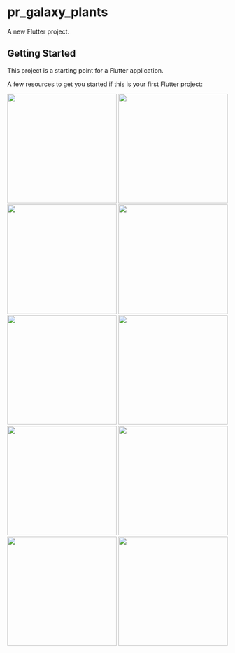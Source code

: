 # pr_galaxy_plants

A new Flutter project.

## Getting Started

This project is a starting point for a Flutter application.

A few resources to get you started if this is your first Flutter project:


<img src ="https://github.com/NeelManiya25/PR_Galaxy_Planets_Animator/assets/131368162/923ce44c-e447-4828-874b-184acaa869ce" width ="250">
<img src ="https://github.com/NeelManiya25/PR_Galaxy_Planets_Animator/assets/131368162/a825fd0d-565b-4150-8c4a-921ce8296338" width= "250">
<img src ="https://github.com/NeelManiya25/PR_Galaxy_Planets_Animator/assets/131368162/40a02c6b-fd11-48a1-ac0c-028c4dae1dd9" width = "250">
<img src ="https://github.com/NeelManiya25/PR_Galaxy_Planets_Animator/assets/131368162/1136d422-25bf-4807-a7fb-1a318f6eb2a7"width ="250px">
<img src ="https://github.com/NeelManiya25/PR_Galaxy_Planets_Animator/assets/131368162/fde15f0f-d6c5-477b-a141-10be93958037"width ="250px">
<img src ="https://github.com/NeelManiya25/PR_Galaxy_Planets_Animator/assets/131368162/c8832233-3d38-4df7-bdde-fe23811cf75c"width ="250px">
<img src ="https://github.com/NeelManiya25/PR_Galaxy_Planets_Animator/assets/131368162/aafe1f7e-90ed-4065-b42d-63cee11f42b1"width ="250px">
<img src ="https://github.com/NeelManiya25/PR_Galaxy_Planets_Animator/assets/131368162/44f7012b-d8ca-42f5-a458-85affa41e2b2"width ="250px">
<img src ="https://github.com/NeelManiya25/PR_Galaxy_Planets_Animator/assets/131368162/30ed914b-4834-4dae-a83a-d39b5ab680b0"width="250px">
<img src ="https://github.com/NeelManiya25/PR_Galaxy_Planets_Animator/assets/131368162/3582d28a-d246-4201-a267-73716a2ac3e1"width="250px">
